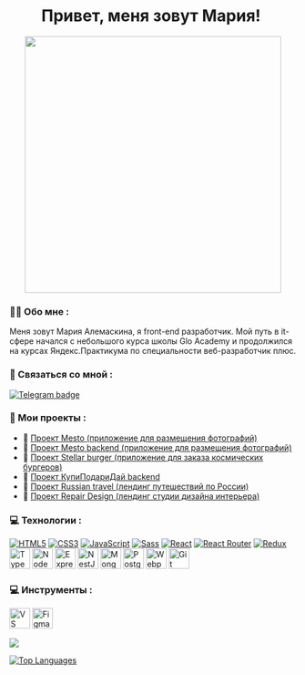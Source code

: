 <div id="header" align="center" >
  <h1>
    Привет, меня зовут Мария!
    <img src="https://user-images.githubusercontent.com/18350557/176309783-0785949b-9127-417c-8b55-ab5a4333674e.gif" alt="" />
  </h1>
  <img src="https://cdnb.artstation.com/p/assets/images/images/028/991/999/original/anna-havrylyukh-.gif?1596125112" width="450px" alt="" />
  <div id="badges" align="center" >
    <img src="https://komarev.com/ghpvc/?username=Maria-Lem&style=flat&color=ff69b4&abbreviated=true" alt=""/>
  </div>
</div>

### :woman_technologist: Обо мне :
Меня зовут Мария Алемаскина, я front-end разработчик. 
Мой путь в it-сфере начался с небольшого курса школы Glo Academy и продолжился на курсах Яндекс.Практикума по специальности веб-разработчик плюс.

### :incoming_envelope: Связаться со мной :
<div id="social-badges">
  <a href="https://t.me/Maria131621" align="center">
    <img src="https://img.shields.io/badge/Telegram-blue?style=for-the-badge&logo=telegram&logoColor=white" alt="Telegram badge" />
  </a>
</div>

### :briefcase: Мои проекты :
* :file_folder: [Проект Mesto (приложение для размещения фотографий)](https://github.com/Maria-Lem/mesto-project)
* :file_folder: [Проект Mesto backend (приложение для размещения фотографий)](https://github.com/Maria-Lem/mesto-project-backend)
* :file_folder: [Проект Stellar burger (приложение для заказа космических бургеров)](https://github.com/Maria-Lem/react-burger)
* :file_folder: [Проект КупиПодариДай backend](https://github.com/Maria-Lem/kupipodariday-backend)
* :file_folder: [Проект Russian travel (лендинг путешествий по России)](https://github.com/Maria-Lem/russian-travel?tab=readme-ov-file)
* :file_folder: [Проект Repair Design (лендинг студии дизайна интерьера)](https://github.com/Maria-Lem/repair-design)

### :computer: Технологии :

<p align="left">
  <a href="https://developer.mozilla.org/en-US/docs/Glossary/HTML5" target="_blank" rel="noreferrer"><img src="https://img.shields.io/badge/HTML5-E34F26?style=for-the-badge&logo=html5&logoColor=white" alt="HTML5" /></a>
  <a href="https://www.w3.org/TR/CSS/#css" target="_blank" rel="noreferrer"><img src="https://img.shields.io/badge/CSS3-1572B6?style=for-the-badge&logo=css3&logoColor=white" alt="CSS3" /></a>
  <a href="https://developer.mozilla.org/en-US/docs/Web/JavaScript" target="_blank" rel="noreferrer"><img src="https://img.shields.io/badge/JavaScript-F7DF1E?style=for-the-badge&logo=javascript&logoColor=black" alt="JavaScript" /></a>
  <a href="https://sass-lang.com/" target="_blank" rel="noreferrer"><img src="https://img.shields.io/badge/Sass-CC6699?style=for-the-badge&logo=sass&logoColor=white" alt="Sass" /></a>
  <a href="https://reactjs.org/" target="_blank" rel="noreferrer"><img src="https://img.shields.io/badge/React-20232A?style=for-the-badge&logo=react&logoColor=61DAFB" alt="React" /></a>
  <a href="https://reactjs.org/" target="_blank" rel="noreferrer"><img src="https://img.shields.io/badge/React_Router-CA4245?style=for-the-badge&logo=react-router&logoColor=white" alt="React Router" /></a>
  <a href="https://redux.js.org/" target="_blank" rel="noreferrer"><img src="https://img.shields.io/badge/Redux-593D88?style=for-the-badge&logo=redux&logoColor=white" alt="Redux" /></a>
  <a href="https://www.typescriptlang.org/" target="_blank" rel="noreferrer"><img src="https://raw.githubusercontent.com/danielcranney/readme-generator/main/public/icons/skills/typescript-colored.svg" width="36" height="36" alt="TypeScript" /></a>
  <a href="https://nodejs.org/en/" target="_blank" rel="noreferrer"><img src="https://raw.githubusercontent.com/danielcranney/readme-generator/main/public/icons/skills/nodejs-colored.svg" width="36" height="36" alt="NodeJS" /></a>
  <a href="https://expressjs.com/" target="_blank" rel="noreferrer"><img src="https://raw.githubusercontent.com/danielcranney/readme-generator/main/public/icons/skills/express-colored.svg" width="36" height="36" alt="Express" /></a>
  <a href="https://docs.nestjs.com/" target="_blank" rel="noreferrer"><img src="https://raw.githubusercontent.com/danielcranney/readme-generator/main/public/icons/skills/nestjs-colored.svg" width="36" height="36" alt="NestJS" /></a>
  <a href="https://www.mongodb.com/" target="_blank" rel="noreferrer"><img src="https://raw.githubusercontent.com/danielcranney/readme-generator/main/public/icons/skills/mongodb-colored.svg" width="36" height="36" alt="MongoDB" /></a>
  <a href="https://www.postgresql.org/" target="_blank" rel="noreferrer"><img src="https://raw.githubusercontent.com/danielcranney/readme-generator/main/public/icons/skills/postgresql-colored.svg" width="36" height="36" alt="PostgreSQL" /></a>
  <a href="https://webpack.js.org/" target="_blank" rel="noreferrer"><img src="https://raw.githubusercontent.com/danielcranney/readme-generator/main/public/icons/skills/webpack-colored.svg" width="36" height="36" alt="Webpack" /></a>
  <a href="https://git-scm.com/" target="_blank" rel="noreferrer"><img src="https://raw.githubusercontent.com/danielcranney/readme-generator/main/public/icons/skills/git-colored.svg" width="36" height="36" alt="Git" /></a>
</p>

### :computer: Инструменты :

<p align="left">
  <a href="https://code.visualstudio.com/" target="_blank" rel="noreferrer"><img src="https://raw.githubusercontent.com/danielcranney/readme-generator/main/public/icons/skills/visualstudiocode.svg" width="36" height="36" alt="VS Code" /></a>
  <a href="https://www.figma.com/" target="_blank" rel="noreferrer"><img src="https://raw.githubusercontent.com/danielcranney/readme-generator/main/public/icons/skills/figma-colored.svg" width="36" height="36" alt="Figma" /></a>
</p>

<a href="http://www.github.com/Maria-Lem"><img src="https://github-readme-streak-stats.herokuapp.com/?user=Maria-Lem&stroke=ffffff&background=1c1917&ring=0891b2&fire=0891b2&currStreakNum=ffffff&currStreakLabel=0891b2&sideNums=ffffff&sideLabels=ffffff&dates=ffffff&hide_border=true" /></a>

<a href="https://github.com/Maria-Lem" align="left"><img src="https://github-readme-stats.vercel.app/api/top-langs/?username=Maria-Lem&langs_count=10&title_color=0891b2&text_color=ffffff&icon_color=0891b2&bg_color=1c1917&hide_border=true&locale=en&custom_title=Top%20%Languages" alt="Top Languages" /></a>
